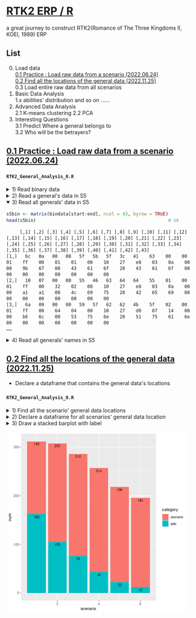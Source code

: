 # [RTK2 ERP / R](../../README.md#rtk2-erp)

a great journey to construct RTK2(Romance of The Three Kingdoms II, KOEI, 1989) ERP

## List

0. Load data  
[0.1 Practice : Load raw data from a scenario (2022.06.24)](#01-practice--load-raw-data-from-a-scenario-20220624)  
[0.2 Find all the locations of the general data (2022.11.25)](#02-find-all-the-locations-of-the-general-data-20221125)  
0.3 Load entire raw data from all scenarios
1. Basic Data Analysis  
1.x abilities' distribution and so on ……
2. Advanced Data Analysis  
2.1 K-means clustering
2.2 PCA
3. Interesting Questions  
3.1 Predict Where a general belongs to  
3.2 Who will be the betrayers?


## [0.1 Practice : Load raw data from a scenario (2022.06.24)](#list)

#### `RTK2_General_Analysis_0.R`

  <details>
    <summary>1) Read binary data</summary>

  ```R
  setwd("{Working Directory}")

  path = "SCENARIO.DAT"
  read.filename <- file(path, "rb")
  bindata <- readBin(read.filename, raw(), n = 79385)
  head(bindata)                                               # ok
  ```
  ```
  [1] 00 00 bc 00 0b 0f
  ```
  </details>

  <details>
    <summary>2) Read a general's data in S5</summary>

  ```R
  # S5 data = 52946 ~ 61373 (43 term per 1 general)
  start = 52946 + 1
  end = 61373 + 1
  interval = 43
  bindata[start:(start + interval - 1)]                       # Cao Cao
  as.integer(bindata[start:(start + interval - 1)])           # hex → dec
  ```
  ```
  [1] 6c 0a 00 00 5f 5b 5f 3c 41 63 00 00 01 ff 00 01 01 00 10 27 e8 03 0a 00 00 9b 67 00 43 61 6f 20 43 61 6f 00 00 00 00 00 00 00 00

  [1] 108  10   0   0  95  91  95  60  65  99   0   0   1 255   0   1   1   0  16  39 232   3  10   0   0 155 103   0  67  97 111  32  67  97 111   0   0   0   0   0   0   0   0
  ```
  </details>

  <details open="">
    <summary>3) Read all generals' data in S5</summary>

  ```R
  s5bin <- matrix(bindata[start:end], ncol = 43, byrow = TRUE)
  head(s5bin)                                                 # ok
  ```
  ```
       [,1] [,2] [,3] [,4] [,5] [,6] [,7] [,8] [,9] [,10] [,11] [,12] [,13] [,14] [,15] [,16] [,17] [,18] [,19] [,20] [,21] [,22] [,23] [,24] [,25] [,26] [,27] [,28] [,29] [,30] [,31] [,32] [,33] [,34] [,35] [,36] [,37] [,38] [,39] [,40] [,41] [,42] [,43]
  [1,]   6c   0a   00   00   5f   5b   5f   3c   41    63    00    00    01    ff    00    01    01    00    10    27    e8    03    0a    00    00    9b    67    00    43    61    6f    20    43    61    6f    00    00    00    00    00    00    00    00
  [2,]   10   07   00   00   55   46   63   64   64    55    01    00    01    ff    00    32    02    00    10    27    e8    03    0a    00    00    a1    a1    00    4c    69    75    20    42    65    69    00    00    00    00    00    00    00    00
  [3,]   6a   09   00   00   59   57   62   62   4b    5f    02    00    01    ff    00    64    04    00    10    27    d0    07    14    00    00    b6    6c    00    53    75    6e    20    51    75    61    6e    00    00    00    00    00    00    00
  ……
  ```
  </details>

  <details>
    <summary>4) Read all generals' names in S5</summary>

  ```R
  s5name <- c()
  s5len = as.integer(end - start + 1) / interval              # 196
  for (i in 1:s5len) {
      s5name <- c(s5name, rawToChar(s5bin[i,29:43]))
  }
  s5name                                                      # Ok : Cao Cao ~ Chen Tai (196)
  ```
  ```
    [1] "Cao Cao"      "Liu Bei"      "Sun Quan"     "Meng Huo"     "Xin Pi"       "Cao Chun"     "Fu Gan"       "Jia Xu"       "Cheng Yu"     "Xiahou Dun"  
   [11] "Zhong Yao"    "Xu Zhu"       "Cao Ren"      "Cao Zhen"     "Zhang Lu"     "Hou Xuan"     "Hu Xin"       "Li Tong"      "Zhang Liao"   "Mi Zhu"      
   [21] "Xu Sheng"     "Yu Fan"       "Zhu Huan"     "Gan Ning"     "Zhou Fang"    "Zhou Tai"     "Lu Meng"      "Xiahou Yuan"  "Cao Hong"     "Zhao Yue"    
   [31] "Zhang Fei"    "Guan Yu"      "Ma Chao"      "Wang Kang"    "Cheng Bing"   "Zhang Xiu"    "Han Ze"       "Ling Tong"    "Yang Kai"     "Guan Ping"   
  ……
  [191] "Liu Pan"      "Lei Bu"       "Ling Bao"     "Wen Qin"      "Sun Li"       "Chen Tai"  
  ```

  </details>


  ## [0.2 Find all the locations of the general data (2022.11.25)](#list)

  - Declare a dataframe that contains the general data's locations

  
#### `RTK2_General_Analysis_0.R`

  <details>
    <summary>1) Find all the scenario' general data locations</summary>

  ```R
  # s1 : 22 ~ 6471 (start from 0)
  # s2 : 13253 ~ 21981
  # s3 : 26484 ~ 35513
  # s4 : 39715 ~ 48916
  # s5 : 52946 ~ 61373
  # s6 : 66177 ~ 74088
  ```
  </details>
  <details>
    <summary>2) Declare a dataframe for all scenarios' general data location</summary>

  ```R
  s_start = c(22, 13253, 26484, 39715, 52946, 66177)
  s_end   = c(6471, 21981, 35513, 48916, 61373, 74088)
  t_start = c(6, 7458, 12288, 15784, 17762, 18774)
  t_end   = c(7457, 12287, 15783, 17761, 18773, 19325)
  s_num   = c(s_end - s_start + 1) / 43
  t_num   = c(t_end - t_start + 1) / 46
  ```
  ```R
  sDataLocation <- data.frame(
      scenario = rep(1:6, each = 2),
      category = rep(c("scenario", "taiki"), 6),
      start    = c(matrix(rbind(s_start, t_start), nrow = 1)),
      end      = c(matrix(rbind(s_end, t_end), nrow = 1)),
      num      = c(matrix(rbind(s_num, t_num), nrow = 1))
  )
  sDataLocation
  ```
  ```
     scenario category start   end num
  1         1 scenario    22  6471 150
  2         1    taiki     6  7457 162
  3         2 scenario 13253 21981 203
  4         2    taiki  7458 12287 105
  5         3 scenario 26484 35513 210
  6         3    taiki 12288 15783  76
  7         4 scenario 39715 48916 214
  8         4    taiki 15784 17761  43
  9         5 scenario 52946 61373 196
  10        5    taiki 17762 18773  22
  11        6 scenario 66177 74088 184
  12        6    taiki 18774 19325  12
  ```
  ```R
  sDataLocation[sDataLocation$category=="scenario",]
  ```
  ```
     scenario category start   end num
  1         1 scenario    22  6471 150
  3         2 scenario 13253 21981 203
  5         3 scenario 26484 35513 210
  7         4 scenario 39715 48916 214
  9         5 scenario 52946 61373 196
  11        6 scenario 66177 74088 184
  ```
  </details>
  <details>
    <summary>3) Draw a stacked barplot with label</summary>

  ```R
  ggplot(sDataLocation, aes(x = scenario, y = num, fill = category, label = num)) +
      geom_bar(stat = "identity") +
      geom_text(aes(label = num), size = 3, hjust = 0.5, vjust = 3, position ="stack") 
  # The ggplot2 library doesn't work on my local desktop.
  # Alternative : Run on https://rdrr.io/snippets/

  # Hmm …… it seems to need to find how to join the whole data from SCENARIO.DAT and TAIKI.DAT
  ```
  </details>

  ![RTK2_General_Numbers](./Images/RTK2_General_Numbers.jpg)
